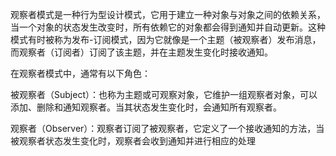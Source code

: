 观察者模式是一种行为型设计模式，它用于建立一种对象与对象之间的依赖关系，当一个对象的状态发生改变时，所有依赖它的对象都会得到通知并自动更新。这种模式有时被称为发布-订阅模式，因为它就像是一个主题（被观察者）发布消息，而观察者（订阅者）订阅了该主题，并在主题发生变化时接收通知。

在观察者模式中，通常有以下角色：

被观察者（Subject）：也称为主题或可观察对象，它维护一组观察者对象，可以添加、删除和通知观察者。当其状态发生变化时，会通知所有观察者。

观察者（Observer）：观察者订阅了被观察者，它定义了一个接收通知的方法，当被观察者状态发生变化时，观察者会收到通知并进行相应的处理